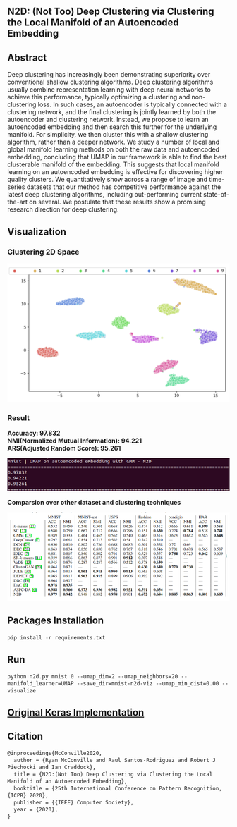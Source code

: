 ## N2D: (Not Too) Deep Clustering via Clustering the Local Manifold of an Autoencoded Embedding

## Abstract

Deep clustering has increasingly been demonstrating superiority over conventional shallow clustering algorithms. Deep clustering algorithms usually combine representation learning with deep neural networks to achieve this performance, typically optimizing a clustering and non-clustering loss. In such cases, an autoencoder is typically connected with a clustering network, and the final clustering is jointly learned by both the autoencoder and clustering network. Instead, we propose to learn an autoencoded embedding and then search this further for the underlying manifold. For simplicity, we then cluster this with a shallow clustering algorithm, rather than a deeper network. We study a number of local and global manifold learning methods on both the raw data and autoencoded embedding, concluding that UMAP in our framework is able to find the best clusterable manifold of the embedding. This suggests that local manifold learning on an autoencoded embedding is effective for discovering higher quality clusters. We quantitatively show across a range of image and time-series datasets that our method has competitive performance against the latest deep clustering algorithms, including out-performing current state-of-the-art on several. We postulate that these results show a promising research direction for deep clustering.

## Visualization 

### Clustering 2D Space
![Ground Truth](/mnist-n2d-viz/mnist-n2d.png)

### Result
**Accuracy: 97.832**\
**NMI(Normalized Mutual Information): 94.221**\
**ARS(Adjusted Random Score): 95.261**

![Predicted](/mnist-n2d-viz/result.png)

**Comparsion over other dataset and clustering techniques**

![N2D](/mnist-n2d-viz/N2D_Result.png)

## Packages Installation

```python
pip install -r requirements.txt
```

## Run

    python n2d.py mnist 0 --umap_dim=2 --umap_neighbors=20 --manifold_learner=UMAP --save_dir=mnist-n2d-viz --umap_min_dist=0.00 --visualize

## [**Original Keras Implementation**](https://github.com/rymc/n2d#abstract)

## Citation

    @inproceedings{McConville2020,
      author = {Ryan McConville and Raul Santos-Rodriguez and Robert J Piechocki and Ian Craddock},
      title = {N2D:(Not Too) Deep Clustering via Clustering the Local Manifold of an Autoencoded Embedding},
      booktitle = {25th International Conference on Pattern Recognition, {ICPR} 2020},
      publisher = {{IEEE} Computer Society},
      year = {2020},
    }
